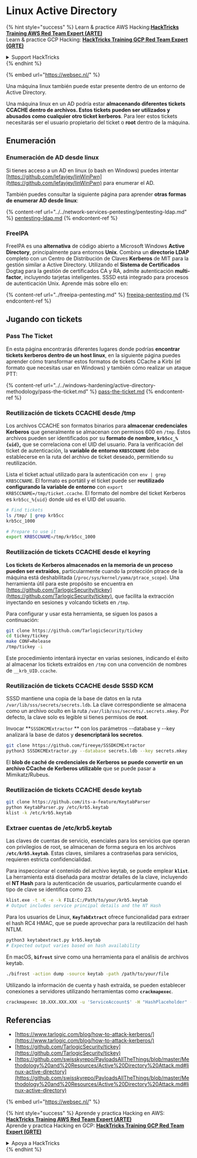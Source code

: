 # Linux Active Directory

{% hint style="success" %}
Learn & practice AWS Hacking:<img src="../../.gitbook/assets/arte.png" alt="" data-size="line">[**HackTricks Training AWS Red Team Expert (ARTE)**](https://training.hacktricks.xyz/courses/arte)<img src="../../.gitbook/assets/arte.png" alt="" data-size="line">\
Learn & practice GCP Hacking: <img src="../../.gitbook/assets/grte.png" alt="" data-size="line">[**HackTricks Training GCP Red Team Expert (GRTE)**<img src="../../.gitbook/assets/grte.png" alt="" data-size="line">](https://training.hacktricks.xyz/courses/grte)

<details>

<summary>Support HackTricks</summary>

* Check the [**subscription plans**](https://github.com/sponsors/carlospolop)!
* **Join the** 💬 [**Discord group**](https://discord.gg/hRep4RUj7f) or the [**telegram group**](https://t.me/peass) or **follow** us on **Twitter** 🐦 [**@hacktricks\_live**](https://twitter.com/hacktricks\_live)**.**
* **Share hacking tricks by submitting PRs to the** [**HackTricks**](https://github.com/carlospolop/hacktricks) and [**HackTricks Cloud**](https://github.com/carlospolop/hacktricks-cloud) github repos.

</details>
{% endhint %}

{% embed url="https://websec.nl/" %}

Una máquina linux también puede estar presente dentro de un entorno de Active Directory.

Una máquina linux en un AD podría estar **almacenando diferentes tickets CCACHE dentro de archivos. Estos tickets pueden ser utilizados y abusados como cualquier otro ticket kerberos**. Para leer estos tickets necesitarás ser el usuario propietario del ticket o **root** dentro de la máquina.

## Enumeración

### Enumeración de AD desde linux

Si tienes acceso a un AD en linux (o bash en Windows) puedes intentar [https://github.com/lefayjey/linWinPwn](https://github.com/lefayjey/linWinPwn) para enumerar el AD.

También puedes consultar la siguiente página para aprender **otras formas de enumerar AD desde linux**:

{% content-ref url="../../network-services-pentesting/pentesting-ldap.md" %}
[pentesting-ldap.md](../../network-services-pentesting/pentesting-ldap.md)
{% endcontent-ref %}

### FreeIPA

FreeIPA es una **alternativa** de código abierto a Microsoft Windows **Active Directory**, principalmente para entornos **Unix**. Combina un **directorio LDAP** completo con un Centro de Distribución de Claves **Kerberos** de MIT para la gestión similar a Active Directory. Utilizando el **Sistema de Certificados** Dogtag para la gestión de certificados CA y RA, admite autenticación **multi-factor**, incluyendo tarjetas inteligentes. SSSD está integrado para procesos de autenticación Unix. Aprende más sobre ello en:

{% content-ref url="../freeipa-pentesting.md" %}
[freeipa-pentesting.md](../freeipa-pentesting.md)
{% endcontent-ref %}

## Jugando con tickets

### Pass The Ticket

En esta página encontrarás diferentes lugares donde podrías **encontrar tickets kerberos dentro de un host linux**, en la siguiente página puedes aprender cómo transformar estos formatos de tickets CCache a Kirbi (el formato que necesitas usar en Windows) y también cómo realizar un ataque PTT:

{% content-ref url="../../windows-hardening/active-directory-methodology/pass-the-ticket.md" %}
[pass-the-ticket.md](../../windows-hardening/active-directory-methodology/pass-the-ticket.md)
{% endcontent-ref %}

### Reutilización de tickets CCACHE desde /tmp

Los archivos CCACHE son formatos binarios para **almacenar credenciales Kerberos** que generalmente se almacenan con permisos 600 en `/tmp`. Estos archivos pueden ser identificados por su **formato de nombre, `krb5cc_%{uid}`,** que se correlaciona con el UID del usuario. Para la verificación del ticket de autenticación, la **variable de entorno `KRB5CCNAME`** debe establecerse en la ruta del archivo de ticket deseado, permitiendo su reutilización.

Lista el ticket actual utilizado para la autenticación con `env | grep KRB5CCNAME`. El formato es portátil y el ticket puede ser **reutilizado configurando la variable de entorno** con `export KRB5CCNAME=/tmp/ticket.ccache`. El formato del nombre del ticket Kerberos es `krb5cc_%{uid}` donde uid es el UID del usuario.
```bash
# Find tickets
ls /tmp/ | grep krb5cc
krb5cc_1000

# Prepare to use it
export KRB5CCNAME=/tmp/krb5cc_1000
```
### Reutilización de tickets CCACHE desde el keyring

**Los tickets de Kerberos almacenados en la memoria de un proceso pueden ser extraídos**, particularmente cuando la protección ptrace de la máquina está deshabilitada (`/proc/sys/kernel/yama/ptrace_scope`). Una herramienta útil para este propósito se encuentra en [https://github.com/TarlogicSecurity/tickey](https://github.com/TarlogicSecurity/tickey), que facilita la extracción inyectando en sesiones y volcando tickets en `/tmp`.

Para configurar y usar esta herramienta, se siguen los pasos a continuación:
```bash
git clone https://github.com/TarlogicSecurity/tickey
cd tickey/tickey
make CONF=Release
/tmp/tickey -i
```
Este procedimiento intentará inyectar en varias sesiones, indicando el éxito al almacenar los tickets extraídos en `/tmp` con una convención de nombres de `__krb_UID.ccache`.

### Reutilización de tickets CCACHE desde SSSD KCM

SSSD mantiene una copia de la base de datos en la ruta `/var/lib/sss/secrets/secrets.ldb`. La clave correspondiente se almacena como un archivo oculto en la ruta `/var/lib/sss/secrets/.secrets.mkey`. Por defecto, la clave solo es legible si tienes permisos de **root**.

Invocar \*\*`SSSDKCMExtractor` \*\* con los parámetros --database y --key analizará la base de datos y **desencriptará los secretos**.
```bash
git clone https://github.com/fireeye/SSSDKCMExtractor
python3 SSSDKCMExtractor.py --database secrets.ldb --key secrets.mkey
```
El **blob de caché de credenciales de Kerberos se puede convertir en un archivo CCache de Kerberos utilizable** que se puede pasar a Mimikatz/Rubeus.

### Reutilización de tickets CCACHE desde keytab
```bash
git clone https://github.com/its-a-feature/KeytabParser
python KeytabParser.py /etc/krb5.keytab
klist -k /etc/krb5.keytab
```
### Extraer cuentas de /etc/krb5.keytab

Las claves de cuentas de servicio, esenciales para los servicios que operan con privilegios de root, se almacenan de forma segura en los archivos **`/etc/krb5.keytab`**. Estas claves, similares a contraseñas para servicios, requieren estricta confidencialidad.

Para inspeccionar el contenido del archivo keytab, se puede emplear **`klist`**. La herramienta está diseñada para mostrar detalles de la clave, incluyendo el **NT Hash** para la autenticación de usuarios, particularmente cuando el tipo de clave se identifica como 23.
```bash
klist.exe -t -K -e -k FILE:C:/Path/to/your/krb5.keytab
# Output includes service principal details and the NT Hash
```
Para los usuarios de Linux, **`KeyTabExtract`** ofrece funcionalidad para extraer el hash RC4 HMAC, que se puede aprovechar para la reutilización del hash NTLM.
```bash
python3 keytabextract.py krb5.keytab
# Expected output varies based on hash availability
```
En macOS, **`bifrost`** sirve como una herramienta para el análisis de archivos keytab.
```bash
./bifrost -action dump -source keytab -path /path/to/your/file
```
Utilizando la información de cuenta y hash extraída, se pueden establecer conexiones a servidores utilizando herramientas como **`crackmapexec`**.
```bash
crackmapexec 10.XXX.XXX.XXX -u 'ServiceAccount$' -H "HashPlaceholder" -d "YourDOMAIN"
```
## Referencias

* [https://www.tarlogic.com/blog/how-to-attack-kerberos/](https://www.tarlogic.com/blog/how-to-attack-kerberos/)
* [https://github.com/TarlogicSecurity/tickey](https://github.com/TarlogicSecurity/tickey)
* [https://github.com/swisskyrepo/PayloadsAllTheThings/blob/master/Methodology%20and%20Resources/Active%20Directory%20Attack.md#linux-active-directory](https://github.com/swisskyrepo/PayloadsAllTheThings/blob/master/Methodology%20and%20Resources/Active%20Directory%20Attack.md#linux-active-directory)

{% embed url="https://websec.nl/" %}

{% hint style="success" %}
Aprende y practica Hacking en AWS:<img src="../../.gitbook/assets/arte.png" alt="" data-size="line">[**HackTricks Training AWS Red Team Expert (ARTE)**](https://training.hacktricks.xyz/courses/arte)<img src="../../.gitbook/assets/arte.png" alt="" data-size="line">\
Aprende y practica Hacking en GCP: <img src="../../.gitbook/assets/grte.png" alt="" data-size="line">[**HackTricks Training GCP Red Team Expert (GRTE)**<img src="../../.gitbook/assets/grte.png" alt="" data-size="line">](https://training.hacktricks.xyz/courses/grte)

<details>

<summary>Apoya a HackTricks</summary>

* Revisa los [**planes de suscripción**](https://github.com/sponsors/carlospolop)!
* **Únete al** 💬 [**grupo de Discord**](https://discord.gg/hRep4RUj7f) o al [**grupo de telegram**](https://t.me/peass) o **síguenos** en **Twitter** 🐦 [**@hacktricks\_live**](https://twitter.com/hacktricks\_live)**.**
* **Comparte trucos de hacking enviando PRs a los** [**HackTricks**](https://github.com/carlospolop/hacktricks) y [**HackTricks Cloud**](https://github.com/carlospolop/hacktricks-cloud) repositorios de github.

</details>
{% endhint %}
